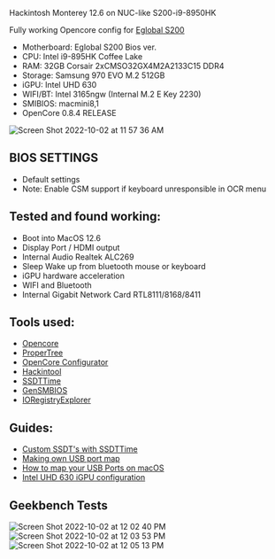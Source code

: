
Hackintosh Monterey 12.6 on NUC-like S200-i9-8950HK

Fully working Opencore config for [Eglobal S200](https://www.aliexpress.com/item/4000465233975.html)  

- Motherboard: Eglobal S200 Bios ver. 
- CPU: Intel i9-895HK Coffee Lake
- RAM: 32GB Corsair 2xCMSO32GX4M2A2133C15 DDR4
- Storage: Samsung 970 EVO M.2 512GB
- iGPU: Intel UHD 630
- WIFI/BT: Intel 3165ngw (Internal M.2 E Key 2230)
- SMIBIOS: macmini8,1
- OpenCore 0.8.4 RELEASE

![Screen Shot 2022-10-02 at 11 57 36 AM](https://user-images.githubusercontent.com/7040503/193446479-283ad0fc-ba25-4f5d-b9a0-796ab700c5b8.png)

## BIOS SETTINGS
- Default settings
- Note: Enable CSM support if keyboard unresponsible in OCR menu


## Tested and found working:
- Boot into MacOS 12.6
- Display Port / HDMI output
- Internal Audio Realtek ALC269
- Sleep Wake up from bluetooth mouse or keyboard
- iGPU hardware acceleration
- WIFI and Bluetooth 
- Internal Gigabit Network Card RTL8111/8168/8411

## Tools used:
- [Opencore](https://dortania.github.io/OpenCore-Install-Guide/) 
- [ProperTree](https://github.com/corpnewt/ProperTree)
- [OpenCore Configurator](https://mackie100projects.altervista.org/download-opencore-configurator/)
- [Hackintool](https://github.com/headkaze/Hackintool)
- [SSDTTime](https://github.com/corpnewt/SSDTTime)
- [GenSMBIOS](https://github.com/corpnewt/GenSMBIOS)
- [IORegistryExplorer](https://github.com/vulgo/IORegistryExplorer)

## Guides:
- [Custom SSDT's with SSDTTime](https://www.tonymacx86.com/threads/custom-ssdts-using-corpnewts-ssdttime.318976/)
- [Making own USB port map](https://www.tonymacx86.com/threads/the-new-beginners-guide-to-usb-port-configuration.286553/#post-2029768)
- [How to map your USB Ports on macOS](https://elitemacx86.com/threads/how-to-map-your-usb-ports-on-macos.581/)
- [Intel UHD 630 iGPU configuration](https://www.tonymacx86.com/threads/guide-intel-uhd-graphics-630-coffee-lake-headless-mode-main-card.304000/)


## Geekbench Tests
![Screen Shot 2022-10-02 at 12 02 40 PM](https://user-images.githubusercontent.com/7040503/193446564-9617547e-1580-4f63-8368-f30b3f84b817.png)
![Screen Shot 2022-10-02 at 12 03 53 PM](https://user-images.githubusercontent.com/7040503/193446592-f12e6261-ca0a-497e-8122-1927870871d9.png)
![Screen Shot 2022-10-02 at 12 05 13 PM](https://user-images.githubusercontent.com/7040503/193446639-a4f40def-9ecb-4bfc-a287-1e4d61b07222.png)

